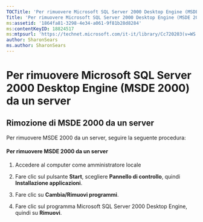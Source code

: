 ```yaml
---
TOCTitle: 'Per rimuovere Microsoft SQL Server 2000 Desktop Engine (MSDE 2000) da un server'
Title: 'Per rimuovere Microsoft SQL Server 2000 Desktop Engine (MSDE 2000) da un server'
ms:assetid: '1864fa81-3298-4e34-a061-9f81b28d8284'
ms:contentKeyID: 18824517
ms:mtpsurl: 'https://technet.microsoft.com/it-it/library/Cc720203(v=WS.10)'
author: SharonSears
ms.author: SharonSears
---
```


Per rimuovere Microsoft SQL Server 2000 Desktop Engine (MSDE 2000) da un server
===============================================================================

Rimozione di MSDE 2000 da un server
-----------------------------------

Per rimuovere MSDE 2000 da un server, seguire la seguente procedura:

#### Per rimuovere MSDE 2000 da un server

1.  Accedere al computer come amministratore locale

2.  Fare clic sul pulsante **Start**, scegliere **Pannello di controllo**, quindi **Installazione applicazioni**.

3.  Fare clic su **Cambia/Rimuovi programmi**.

4.  Fare clic sul programma Microsoft SQL Server 2000 Desktop Engine, quindi su **Rimuovi**.
